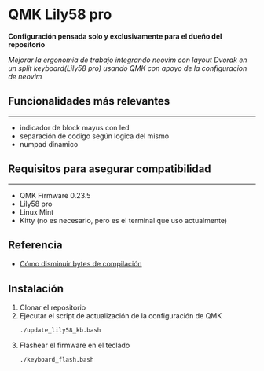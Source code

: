 # QMK Lily58 pro

**Configuración pensada solo y exclusivamente para el dueño del repositorio**

_Mejorar la ergonomia de trabajo integrando neovim con layout Dvorak en un split keyboard(Lily58 pro) usando QMK con apoyo de la configuracion de neovim_

## Funcionalidades más relevantes

---

- indicador de block mayus con led
- separación de codigo según logica del mismo
- numpad dinamico

## Requisitos para asegurar compatibilidad

---

- QMK Firmware 0.23.5
- Lily58 pro
- Linux Mint
- Kitty (no es necesario, pero es el terminal que uso actualmente)

## Referencia

- [Cómo disminuir bytes de compilación](https://github.com/qmk/qmk_firmware/issues/3224#issuecomment-399769416)

## Instalación

1. Clonar el repositorio
2. Ejecutar el script de actualización de la configuración de QMK
   ```bash
   ./update_lily58_kb.bash
   ```
3. Flashear el firmware en el teclado
   ```bash
   ./keyboard_flash.bash
   ```
